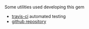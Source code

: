  
 Some utilities used developing this gem
 
  * [travis-ci](https://travis-ci.org/gorn/rspreadsheet/jobs/25375065) automated testing
  * [github repository](https://github.com/gorn/rspreadsheet)